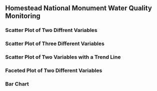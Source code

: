 ## Homestead National Monument Water Quality Monitoring


### Scatter Plot of Two Diffrent Variables


### Scatter Plot of Three Different Variables


### Scatter Plot of Two Variables with a Trend Line


### Faceted Plot of Two Different Variables


### Bar Chart
